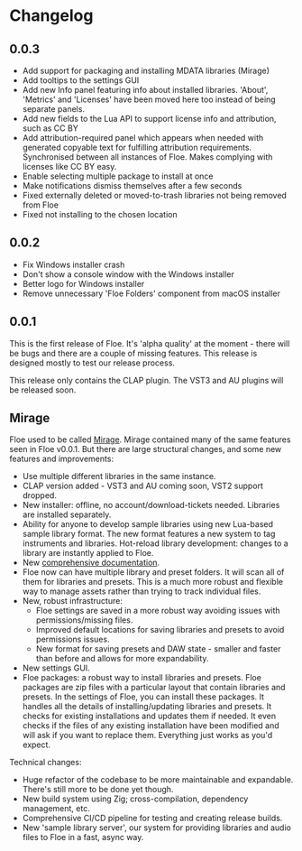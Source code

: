<!--
SPDX-FileCopyrightText: 2018-2024 Sam Windell
SPDX-License-Identifier: GPL-3.0-or-later

IMPORTANT: Our release process expects this file to contain heading that exactly match the released version numbers. 
For instance: 0.0.1. Don't change the headings.

-->

# Changelog

## 0.0.3
- Add support for packaging and installing MDATA libraries (Mirage)
- Add tooltips to the settings GUI
- Add new Info panel featuring info about installed libraries. 'About', 'Metrics' and 'Licenses' have been moved here too instead of being separate panels.
- Add new fields to the Lua API to support license info and attribution, such as CC BY
- Add attribution-required panel which appears when needed with generated copyable text for fulfilling attribution requirements. Synchronised between all instances of Floe. Makes complying with licenses like CC BY easy.
- Enable selecting multiple package to install at once
- Make notifications dismiss themselves after a few seconds
- Fixed externally deleted or moved-to-trash libraries not being removed from Floe
- Fixed not installing to the chosen location

## 0.0.2
- Fix Windows installer crash
- Don't show a console window with the Windows installer
- Better logo for Windows installer
- Remove unnecessary 'Floe Folders' component from macOS installer

## 0.0.1
This is the first release of Floe. It's 'alpha quality' at the moment - there will be bugs and there are a couple of missing features. This release is designed mostly to test our release process.

This release only contains the CLAP plugin. The VST3 and AU plugins will be released soon.

## Mirage
Floe used to be called [Mirage](https://floe.audio/about/mirage.html). Mirage contained many of the same features seen in Floe v0.0.1. But there are large structural changes, and some new features and improvements:

- Use multiple different libraries in the same instance.
- CLAP version added - VST3 and AU coming soon, VST2 support dropped.
- New installer: offline, no account/download-tickets needed. Libraries are installed separately.
- Ability for anyone to develop sample libraries using new Lua-based sample library format. The new format features a new system to tag instruments and libraries. Hot-reload library development: changes to a library are instantly applied to Floe.
- New [comprehensive documentation](https://floe.audio).
- Floe now can have multiple library and preset folders. It will scan all of them for libraries and presets. This is a much more robust and flexible way to manage assets rather than trying to track individual files.
- New, robust infrastructure:
    - Floe settings are saved in a more robust way avoiding issues with permissions/missing files.
    - Improved default locations for saving libraries and presets to avoid permissions issues.
    - New format for saving presets and DAW state - smaller and faster than before and allows for more expandability.
- New settings GUI.
- Floe packages: a robust way to install libraries and presets. Floe packages are zip files with a particular layout that contain libraries and presets. In the settings of Floe, you can install these packages. It handles all the details of installing/updating libraries and presets. It checks for existing installations and updates them if needed. It even checks if the files of any existing installation have been modified and will ask if you want to replace them. Everything just works as you'd expect.

Technical changes:
- Huge refactor of the codebase to be more maintainable and expandable. There's still more to be done yet though.
- New build system using Zig; cross-compilation, dependency management, etc.
- Comprehensive CI/CD pipeline for testing and creating release builds.
- New 'sample library server', our system for providing libraries and audio files to Floe in a fast, async way.
